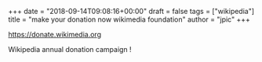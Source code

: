 +++
date = "2018-09-14T09:08:16+00:00"
draft = false
tags = ["wikipedia"]
title = "make your donation now wikimedia foundation"
author = "jpic"
+++

https://donate.wikimedia.org

Wikipedia annual donation campaign !
